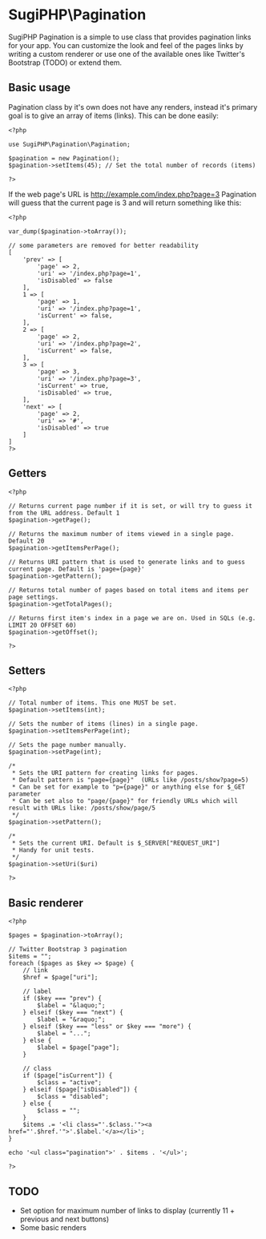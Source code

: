 SugiPHP\Pagination
==================

SugiPHP Pagination is a simple to use class that provides pagination links for your app. You can customize the look and feel of the
pages links by writing a custom renderer or use one of the available ones like Twitter's Bootstrap (TODO) or extend them.

Basic usage
-----------

Pagination class by it's own does not have any renders, instead it's primary goal is to give an array of items (links). This can be done easily:

```
<?php

use SugiPHP\Pagination\Pagination;

$pagination = new Pagination();
$pagination->setItems(45); // Set the total number of records (items)

?>
```

If the web page's URL is http://example.com/index.php?page=3 Pagination will guess that the current page is 3 and will return something like this:

```
<?php

var_dump($pagination->toArray());

// some parameters are removed for better readability
[
	'prev' => [
		'page' => 2,
		'uri' => '/index.php?page=1',
		'isDisabled' => false
	],
	1 => [
		'page' => 1,
		'uri' => '/index.php?page=1',
		'isCurrent' => false,
	],
	2 => [
		'page' => 2,
		'uri' => '/index.php?page=2',
		'isCurrent' => false,
	],
	3 => [
		'page' => 3,
		'uri' => '/index.php?page=3',
		'isCurrent' => true,
		'isDisabled' => true,
	],
	'next' => [
		'page' => 2,
		'uri' => '#',
		'isDisabled' => true
	]
]
?>
```

Getters
-------

```
<?php

// Returns current page number if it is set, or will try to guess it from the URL address. Default 1
$pagination->getPage();

// Returns the maximum number of items viewed in a single page. Default 20
$pagination->getItemsPerPage();

// Returns URI pattern that is used to generate links and to guess current page. Default is 'page={page}'
$pagination->getPattern();

// Returns total number of pages based on total items and items per page settings.
$pagination->getTotalPages();

// Returns first item's index in a page we are on. Used in SQLs (e.g. LIMIT 20 OFFSET 60)
$pagination->getOffset();

?>
```

Setters
-------
```
<?php

// Total number of items. This one MUST be set.
$pagination->setItems(int);

// Sets the number of items (lines) in a single page.
$pagination->setItemsPerPage(int);

// Sets the page number manually.
$pagination->setPage(int);

/*
 * Sets the URI pattern for creating links for pages.
 * Default pattern is "page={page}"  (URLs like /posts/show?page=5)
 * Can be set for example to "p={page}" or anything else for $_GET parameter
 * Can be set also to "page/{page}" for friendly URLs which will result with URLs like: /posts/show/page/5
 */
$pagination->setPattern();

/*
 * Sets the current URI. Default is $_SERVER["REQUEST_URI"]
 * Handy for unit tests.
 */
$pagination->setUri($uri)

?>
```

Basic renderer
--------------
```
<?php

$pages = $pagination->toArray();

// Twitter Bootstrap 3 pagination
$items = "";
foreach ($pages as $key => $page) {
	// link
	$href = $page["uri"];

	// label
	if ($key === "prev") {
		$label = "&laquo;";
	} elseif ($key === "next") {
		$label = "&raquo;";
	} elseif ($key === "less" or $key === "more") {
		$label = "...";
	} else {
		$label = $page["page"];
	}

	// class
	if ($page["isCurrent"]) {
		$class = "active";
	} elseif ($page["isDisabled"]) {
		$class = "disabled";
	} else {
		$class = "";
	}
	$items .= '<li class="'.$class.'"><a href="'.$href.'">'.$label.'</a></li>';
}

echo '<ul class="pagination">' . $items . '</ul>';

?>
```

TODO
----
 - Set option for maximum number of links to display (currently 11 + previous and next buttons)
 - Some basic renders

